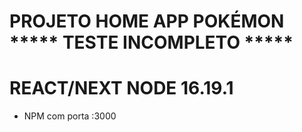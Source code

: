 # PROJETO HOME APP POKÉMON ***** TESTE INCOMPLETO *****
# REACT/NEXT NODE 16.19.1

- NPM com porta :3000